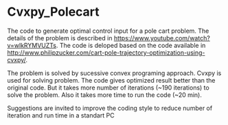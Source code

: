 # Cvxpy_Polecart
The code to generate optimal control input for a pole cart problem.  The details of the problem is described in https://www.youtube.com/watch?v=wlkRYMVUZTs.  The code is deloped based on the code available in http://www.philipzucker.com/cart-pole-trajectory-optimization-using-cvxpy/.   


The problem is solved by sucessive convex programing approach.  Cvxpy is used for solving problem.  The code gives optimized result better than the original code.  But it takes more number of iterations (~190 iterations) to solve the problem.  Also it takes more time to run the code (~20 min).  

Suggestions are invited to improve the coding style to reduce number of iteration and run time in a standart PC
